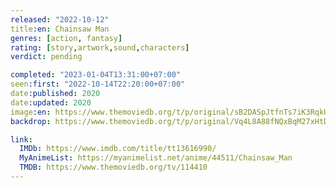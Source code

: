 ```yaml
---
released: "2022-10-12"
title:en: Chainsaw Man
genres: [action, fantasy]
rating: [story,artwork,sound,characters]
verdict: pending

completed: "2023-01-04T13:31:00+07:00"
seen:first: "2022-10-14T22:20:00+07:00"
date:published: 2020
date:updated: 2020
image:en: https://www.themoviedb.org/t/p/original/sB2DASpJtfnTs7iK3RqkUMFVDEa.jpg
backdrop: https://www.themoviedb.org/t/p/original/Vq4L8A88fNQxBqM27xHtDi4DrL.jpg

link:
  IMDb: https://www.imdb.com/title/tt13616990/
  MyAnimeList: https://myanimelist.net/anime/44511/Chainsaw_Man
  TMDB: https://www.themoviedb.org/tv/114410
---
```

